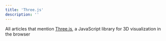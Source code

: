 ```yaml
---
title: 'Three.js'
description: ''
---
```


All articles that mention [Three.js](https://threejs.org/), a JavaScript library for 3D visualization in the browser
